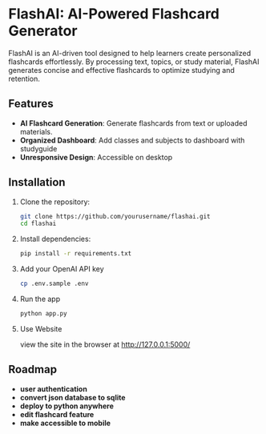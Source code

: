 # FlashAI: AI-Powered Flashcard Generator

FlashAI is an AI-driven tool designed to help learners create personalized flashcards effortlessly. By processing text, topics, or study material, FlashAI generates concise and effective flashcards to optimize studying and retention.

## Features

- **AI Flashcard Generation**: Generate flashcards from text or uploaded materials.
- **Organized Dashboard**: Add classes and subjects to dashboard with studyguide
- **Unresponsive Design**: Accessible on desktop

## Installation

1. Clone the repository:
   ```bash
   git clone https://github.com/yourusername/flashai.git
   cd flashai
   ```
2. Install dependencies:
   ```bash
   pip install -r requirements.txt
   ```
3. Add your OpenAI API key
   ```bash
   cp .env.sample .env
   ```
4. Run the app
   ```bash
   python app.py
   ```
5. Use Website
   
   view the site in the browser at http://127.0.0.1:5000/

## Roadmap

- **user authentication**
- **convert json database to sqlite**
- **deploy to python anywhere**
- **edit flashcard feature**
- **make accessible to mobile**

